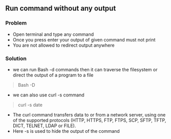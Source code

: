 ## Run command without any output 
### Problem

- Open terminal and type any command 
- Once you press enter your output of given command must not  print
- You are not allowed to redirect output anywhere

### Solution
- we can run Bash -d commands then it can traverse the filesystem or direct the output of a program to a file
>Bash -D
- we can also use curl -s command 
> curl -s date
- The curl command transfers data to or from a network server, using one of the supported protocols (HTTP, HTTPS, FTP, FTPS, SCP, SFTP, TFTP, DICT, TELNET, LDAP or FILE).
- Here -s is  used to hide the output of the command






